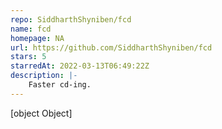 ```yaml
---
repo: SiddharthShyniben/fcd
name: fcd
homepage: NA
url: https://github.com/SiddharthShyniben/fcd
stars: 5
starredAt: 2022-03-13T06:49:22Z
description: |-
    Faster cd-ing.
---
```


[object Object]
